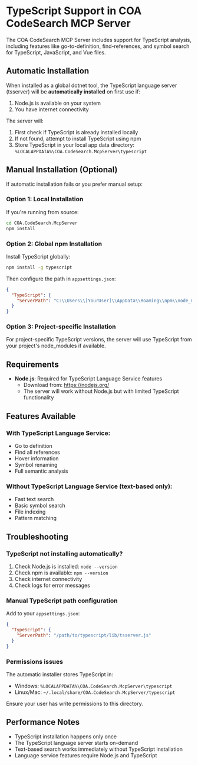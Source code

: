 # TypeScript Support in COA CodeSearch MCP Server

The COA CodeSearch MCP Server includes support for TypeScript analysis, including features like go-to-definition, find-references, and symbol search for TypeScript, JavaScript, and Vue files.

## Automatic Installation

When installed as a global dotnet tool, the TypeScript language server (tsserver) will be **automatically installed** on first use if:
1. Node.js is available on your system
2. You have internet connectivity

The server will:
1. First check if TypeScript is already installed locally
2. If not found, attempt to install TypeScript using npm
3. Store TypeScript in your local app data directory: `%LOCALAPPDATA%\COA.CodeSearch.McpServer\typescript`

## Manual Installation (Optional)

If automatic installation fails or you prefer manual setup:

### Option 1: Local Installation
If you're running from source:
```bash
cd COA.CodeSearch.McpServer
npm install
```

### Option 2: Global npm Installation
Install TypeScript globally:
```bash
npm install -g typescript
```

Then configure the path in `appsettings.json`:
```json
{
  "TypeScript": {
    "ServerPath": "C:\\Users\\[YourUser]\\AppData\\Roaming\\npm\\node_modules\\typescript\\lib\\tsserver.js"
  }
}
```

### Option 3: Project-specific Installation
For project-specific TypeScript versions, the server will use TypeScript from your project's node_modules if available.

## Requirements

- **Node.js**: Required for TypeScript Language Service features
  - Download from: https://nodejs.org/
  - The server will work without Node.js but with limited TypeScript functionality

## Features Available

### With TypeScript Language Service:
- Go to definition
- Find all references
- Hover information
- Symbol renaming
- Full semantic analysis

### Without TypeScript Language Service (text-based only):
- Fast text search
- Basic symbol search
- File indexing
- Pattern matching

## Troubleshooting

### TypeScript not installing automatically?
1. Check Node.js is installed: `node --version`
2. Check npm is available: `npm --version`
3. Check internet connectivity
4. Check logs for error messages

### Manual TypeScript path configuration
Add to your `appsettings.json`:
```json
{
  "TypeScript": {
    "ServerPath": "/path/to/typescript/lib/tsserver.js"
  }
}
```

### Permissions issues
The automatic installer stores TypeScript in:
- Windows: `%LOCALAPPDATA%\COA.CodeSearch.McpServer\typescript`
- Linux/Mac: `~/.local/share/COA.CodeSearch.McpServer/typescript`

Ensure your user has write permissions to this directory.

## Performance Notes

- TypeScript installation happens only once
- The TypeScript language server starts on-demand
- Text-based search works immediately without TypeScript installation
- Language service features require Node.js and TypeScript